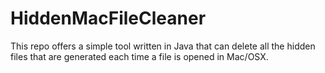 # HiddenMacFileCleaner

This repo offers a simple tool written in Java that can delete all the hidden files that are generated each time a file is opened in Mac/OSX.
